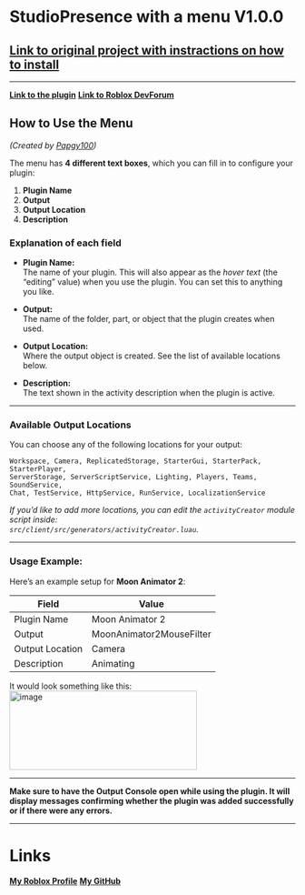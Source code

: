 # StudioPresence with a menu V1.0.0

## **[Link to original project with instractions on how to install](https://github.com/iArxic/StudioPresence)**

---
**[Link to the plugin](https://create.roblox.com/store/asset/127737507985445/StudioPresence-with-a-Menu)**
**[Link to Roblox DevForum](https://devforum.roblox.com/t/studiopresence-studiodiscord-rich-presence-with-a-menu/3819961)**

## How to Use the Menu  
*(Created by [Papgy100](https://github.com/Papgy))*
 
The menu has **4 different text boxes**, which you can fill in to configure your plugin:  

1. **Plugin Name**  
2. **Output**  
3. **Output Location**  
4. **Description**  

### Explanation of each field

- **Plugin Name:**  
  The name of your plugin. This will also appear as the *hover text* (the “editing” value) when you use the plugin. You can set this to anything you like.

- **Output:**  
  The name of the folder, part, or object that the plugin creates when used.

- **Output Location:**  
  Where the output object is created. See the list of available locations below.

- **Description:**  
  The text shown in the activity description when the plugin is active.

---

### Available Output Locations

You can choose any of the following locations for your output:  

```
Workspace, Camera, ReplicatedStorage, StarterGui, StarterPack, StarterPlayer, 
ServerStorage, ServerScriptService, Lighting, Players, Teams, SoundService, 
Chat, TestService, HttpService, RunService, LocalizationService
```

*If you’d like to add more locations, you can edit the `activityCreator` module script inside:  
`src/client/src/generators/activityCreator.luau`.*

---

### Usage Example:

Here’s an example setup for **Moon Animator 2**:  

| Field           | Value                       |
|-----------------|-----------------------------|
| Plugin Name     | Moon Animator 2             |
| Output          | MoonAnimator2MouseFilter    |
| Output Location | Camera                      |
| Description     | Animating                   |

It would look something like this:  
<img width="330" height="139" alt="image" src="https://github.com/user-attachments/assets/49c5e826-5a1b-48f2-9378-1cef63cf086d" />

---

**Make sure to have the Output Console open while using the plugin. It will display messages confirming whether the plugin was added successfully or if there were any errors.**

---
# Links
**[My Roblox Profile](https://www.roblox.com/users/1509133389/profile)**
**[My GitHub](https://github.com/Papgy)**
